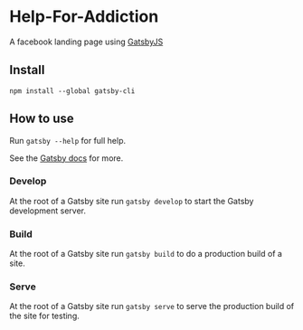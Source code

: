 # Help-For-Addiction
A facebook landing page using [GatsbyJS](https://github.com/gatsbyjs)

## Install

`npm install --global gatsby-cli`

## How to use

Run `gatsby --help` for full help.

See the [Gatsby docs](https://www.gatsbyjs.org/docs/) for more.

### Develop

At the root of a Gatsby site run `gatsby develop` to start the Gatsby development server.

### Build

At the root of a Gatsby site run `gatsby build` to do a production build of a site.

### Serve

At the root of a Gatsby site run `gatsby serve` to serve the production build of the site for testing.
